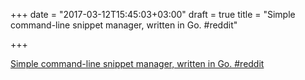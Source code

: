 +++
date = "2017-03-12T15:45:03+03:00"
draft = true
title = "Simple command-line snippet manager, written in Go.  #reddit"

+++

<p><a href="https://t.co/0gJ8E3OSUd">Simple command-line snippet manager, written in Go.  #reddit</a></p>
